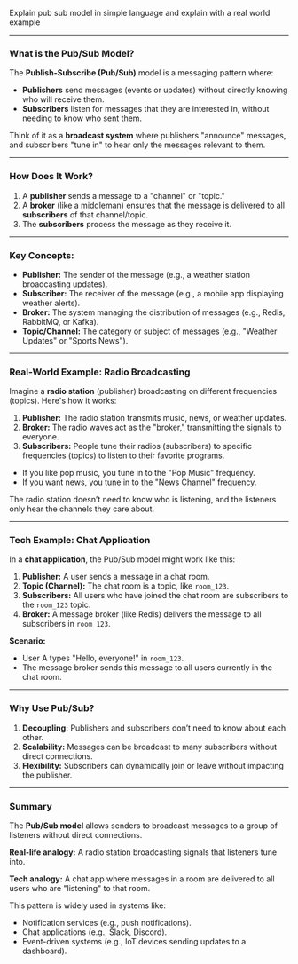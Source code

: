 Explain pub sub model in simple language and explain with a real world example


---

### **What is the Pub/Sub Model?**

The **Publish-Subscribe (Pub/Sub)** model is a messaging pattern where:
- **Publishers** send messages (events or updates) without directly knowing who will receive them.
- **Subscribers** listen for messages that they are interested in, without needing to know who sent them.

Think of it as a **broadcast system** where publishers "announce" messages, and subscribers "tune in" to hear only the messages relevant to them.

---

### **How Does It Work?**
1. A **publisher** sends a message to a "channel" or "topic."
2. A **broker** (like a middleman) ensures that the message is delivered to all **subscribers** of that channel/topic.
3. The **subscribers** process the message as they receive it.

---

### **Key Concepts:**
- **Publisher:** The sender of the message (e.g., a weather station broadcasting updates).
- **Subscriber:** The receiver of the message (e.g., a mobile app displaying weather alerts).
- **Broker:** The system managing the distribution of messages (e.g., Redis, RabbitMQ, or Kafka).
- **Topic/Channel:** The category or subject of messages (e.g., "Weather Updates" or "Sports News").

---

### **Real-World Example: Radio Broadcasting**

Imagine a **radio station** (publisher) broadcasting on different frequencies (topics). Here's how it works:

1. **Publisher:** The radio station transmits music, news, or weather updates.
2. **Broker:** The radio waves act as the "broker," transmitting the signals to everyone.
3. **Subscribers:** People tune their radios (subscribers) to specific frequencies (topics) to listen to their favorite programs.

- If you like pop music, you tune in to the "Pop Music" frequency.
- If you want news, you tune in to the "News Channel" frequency.

The radio station doesn’t need to know who is listening, and the listeners only hear the channels they care about.

---

### **Tech Example: Chat Application**

In a **chat application**, the Pub/Sub model might work like this:

1. **Publisher:** A user sends a message in a chat room.
2. **Topic (Channel):** The chat room is a topic, like `room_123`.
3. **Subscribers:** All users who have joined the chat room are subscribers to the `room_123` topic.
4. **Broker:** A message broker (like Redis) delivers the message to all subscribers in `room_123`.

**Scenario:**
- User A types "Hello, everyone!" in `room_123`.
- The message broker sends this message to all users currently in the chat room.

---

### **Why Use Pub/Sub?**
1. **Decoupling:** Publishers and subscribers don’t need to know about each other.
2. **Scalability:** Messages can be broadcast to many subscribers without direct connections.
3. **Flexibility:** Subscribers can dynamically join or leave without impacting the publisher.

---

### **Summary**

The **Pub/Sub model** allows senders to broadcast messages to a group of listeners without direct connections. 

**Real-life analogy:** A radio station broadcasting signals that listeners tune into.

**Tech analogy:** A chat app where messages in a room are delivered to all users who are "listening" to that room.

This pattern is widely used in systems like:
- Notification services (e.g., push notifications).
- Chat applications (e.g., Slack, Discord).
- Event-driven systems (e.g., IoT devices sending updates to a dashboard).